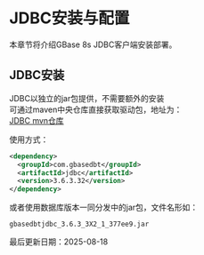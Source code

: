 # JDBC安装与配置  
本章节将介绍GBase 8s JDBC客户端安装部署。  

## JDBC安装  
JDBC以独立的jar包提供，不需要额外的安装  
可通过maven中央仓库直接获取驱动包，地址为：  
[JDBC mvn仓库](https://mvnrepository.com/artifact/com.gbasedbt/jdbc "JDBC mvn仓库")  

使用方式：  
```xml
<dependency>
  <groupId>com.gbasedbt</groupId>
  <artifactId>jdbc</artifactId>
  <version>3.6.3.32</version>
</dependency>
```

或者使用数据库版本一同分发中的jar包，文件名形如：  
```text
gbasedbtjdbc_3.6.3_3X2_1_377ee9.jar
```

最后更新日期：2025-08-18  
